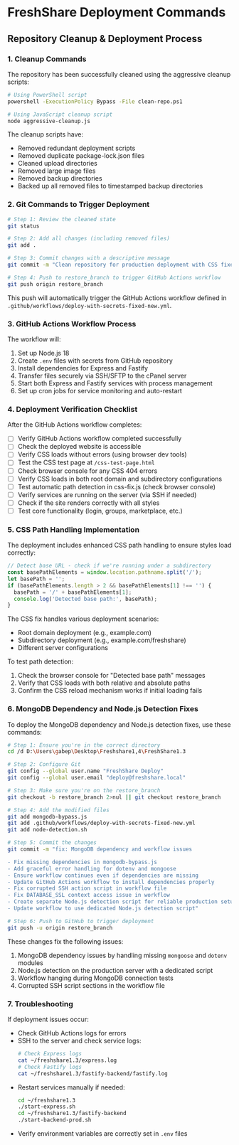 # FreshShare Deployment Commands

## Repository Cleanup & Deployment Process

### 1. Cleanup Commands

The repository has been successfully cleaned using the aggressive cleanup scripts:

```bash
# Using PowerShell script
powershell -ExecutionPolicy Bypass -File clean-repo.ps1

# Using JavaScript cleanup script
node aggressive-cleanup.js
```

The cleanup scripts have:

- Removed redundant deployment scripts
- Removed duplicate package-lock.json files
- Cleaned upload directories
- Removed large image files
- Removed backup directories
- Backed up all removed files to timestamped backup directories

### 2. Git Commands to Trigger Deployment

```bash
# Step 1: Review the cleaned state
git status

# Step 2: Add all changes (including removed files)
git add .

# Step 3: Commit changes with a descriptive message
git commit -m "Clean repository for production deployment with CSS fixes"

# Step 4: Push to restore_branch to trigger GitHub Actions workflow
git push origin restore_branch
```

This push will automatically trigger the GitHub Actions workflow defined in `.github/workflows/deploy-with-secrets-fixed-new.yml`.

### 3. GitHub Actions Workflow Process

The workflow will:

1. Set up Node.js 18
2. Create `.env` files with secrets from GitHub repository
3. Install dependencies for Express and Fastify
4. Transfer files securely via SSH/SFTP to the cPanel server
5. Start both Express and Fastify services with process management
6. Set up cron jobs for service monitoring and auto-restart

### 4. Deployment Verification Checklist

After the GitHub Actions workflow completes:

- [ ] Verify GitHub Actions workflow completed successfully
- [ ] Check the deployed website is accessible
- [ ] Verify CSS loads without errors (using browser dev tools)
- [ ] Test the CSS test page at `/css-test-page.html`
- [ ] Check browser console for any CSS 404 errors
- [ ] Verify CSS loads in both root domain and subdirectory configurations
- [ ] Test automatic path detection in css-fix.js (check browser console)
- [ ] Verify services are running on the server (via SSH if needed)
- [ ] Check if the site renders correctly with all styles
- [ ] Test core functionality (login, groups, marketplace, etc.)

### 5. CSS Path Handling Implementation

The deployment includes enhanced CSS path handling to ensure styles load correctly:

```javascript
// Detect base URL - check if we're running under a subdirectory
const basePathElements = window.location.pathname.split('/');
let basePath = '';
if (basePathElements.length > 2 && basePathElements[1] !== '') {
  basePath = '/' + basePathElements[1];
  console.log('Detected base path:', basePath);
}
```

The CSS fix handles various deployment scenarios:

- Root domain deployment (e.g., example.com)
- Subdirectory deployment (e.g., example.com/freshshare)
- Different server configurations

To test path detection:

1. Check the browser console for "Detected base path" messages
2. Verify that CSS loads with both relative and absolute paths
3. Confirm the CSS reload mechanism works if initial loading fails

### 6. MongoDB Dependency and Node.js Detection Fixes

To deploy the MongoDB dependency and Node.js detection fixes, use these commands:

```bash
# Step 1: Ensure you're in the correct directory
cd /d D:\Users\gabep\Desktop\Freshshare1,4\FreshShare1.3

# Step 2: Configure Git
git config --global user.name "FreshShare Deploy"
git config --global user.email "deploy@freshshare.local"

# Step 3: Make sure you're on the restore_branch
git checkout -b restore_branch 2>nul || git checkout restore_branch

# Step 4: Add the modified files
git add mongodb-bypass.js
git add .github/workflows/deploy-with-secrets-fixed-new.yml
git add node-detection.sh

# Step 5: Commit the changes
git commit -m "fix: MongoDB dependency and workflow issues

- Fix missing dependencies in mongodb-bypass.js
- Add graceful error handling for dotenv and mongoose
- Ensure workflow continues even if dependencies are missing
- Update GitHub Actions workflow to install dependencies properly
- Fix corrupted SSH action script in workflow file
- Fix DATABASE_SSL context access issue in workflow
- Create separate Node.js detection script for reliable production setup
- Update workflow to use dedicated Node.js detection script"

# Step 6: Push to GitHub to trigger deployment
git push -u origin restore_branch
```

These changes fix the following issues:

1. MongoDB dependency issues by handling missing `mongoose` and `dotenv` modules
2. Node.js detection on the production server with a dedicated script
3. Workflow hanging during MongoDB connection tests
4. Corrupted SSH script sections in the workflow file

### 7. Troubleshooting

If deployment issues occur:
- Check GitHub Actions logs for errors
- SSH to the server and check service logs:
  ```bash
  # Check Express logs
  cat ~/freshshare1.3/express.log
  # Check Fastify logs
  cat ~/freshshare1.3/fastify-backend/fastify.log
  ```
- Restart services manually if needed:
  ```bash
  cd ~/freshshare1.3
  ./start-express.sh
  cd ~/freshshare1.3/fastify-backend
  ./start-backend-prod.sh
  ```
- Verify environment variables are correctly set in `.env` files
